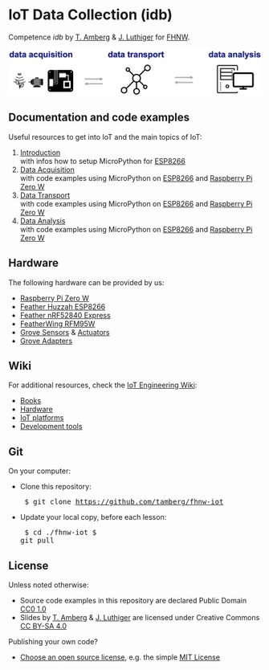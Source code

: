 # IoT Data Collection (idb)
Competence *idb* by [T. Amberg](https://twitter.com/tamberg) & [J. Luthiger](https://www.fhnw.ch/en/people/juerg-luthiger) for [FHNW](https://www.fhnw.ch/).


<img src="introduction/iot-big-picture.jpeg">

## Documentation and code examples
Useful resources to get into IoT and the main topics of IoT:

1. [Introduction](introduction/README.md)  
   with infos how to setup MicroPython for [ESP8266](https://github.com/tamberg/fhnw-iot/wiki/Feather-Huzzah-ESP8266)
2. [Data Acquisition](data-acquisition/README.md)  
    with code examples using MicroPython on [ESP8266](https://github.com/tamberg/fhnw-iot/wiki/Feather-Huzzah-ESP8266) and [Raspberry Pi Zero W](https://github.com/tamberg/fhnw-iot/wiki/Raspberry-Pi-Zero-W)
2. [Data Transport](data-transaport/README.md)  
    with code examples using MicroPython on [ESP8266](https://github.com/tamberg/fhnw-iot/wiki/Feather-Huzzah-ESP8266) and [Raspberry Pi Zero W](https://github.com/tamberg/fhnw-iot/wiki/Raspberry-Pi-Zero-W)
2. [Data Analysis](data-analysis/README.md)  
    with code examples using MicroPython on [ESP8266](https://github.com/tamberg/fhnw-iot/wiki/Feather-Huzzah-ESP8266) and [Raspberry Pi Zero W](https://github.com/tamberg/fhnw-iot/wiki/Raspberry-Pi-Zero-W)

## Hardware
The following hardware can be provided by us:

* [Raspberry Pi Zero W](https://github.com/tamberg/fhnw-iot/wiki/Raspberry-Pi-Zero-W)
* [Feather Huzzah ESP8266](https://github.com/tamberg/fhnw-iot/wiki/Feather-Huzzah-ESP8266)
* [Feather nRF52840 Express](https://github.com/tamberg/fhnw-iot/wiki/Feather-nRF52840-Express)
* [FeatherWing RFM95W](https://github.com/tamberg/fhnw-iot/wiki/FeatherWing-RFM95W)
* [Grove Sensors](https://github.com/tamberg/fhnw-iot/wiki/Grove-Sensors) & [Actuators](https://github.com/tamberg/fhnw-iot/wiki/Grove-Actuators)
* [Grove Adapters](https://github.com/tamberg/fhnw-iot/wiki/Grove-Adapters)


## Wiki
For additional resources, check the [IoT Engineering Wiki](https://github.com/tamberg/fhnw-iot/wiki):

* [Books](https://github.com/tamberg/fhnw-iot/wiki/IoT-Books)
* [Hardware](https://github.com/tamberg/fhnw-iot/wiki#hardware)
* [IoT platforms](https://github.com/tamberg/fhnw-iot/wiki#iot-platforms)
* [Development tools](https://github.com/tamberg/fhnw-iot/wiki#development-tools)

## Git
On your computer:

* Clone this repository:<pre>
    $ git clone https://github.com/tamberg/fhnw-iot</pre>
* Update your local copy, before each lesson:<pre>
    $ cd ./fhnw-iot
    $ git pull</pre>

## License

Unless noted otherwise:

* Source code examples in this repository are declared Public Domain [CC0 1.0](https://creativecommons.org/publicdomain/zero/1.0/)
* Slides by [T. Amberg](https://twitter.com/tamberg) & [J. Luthiger](https://www.fhnw.ch/en/people/juerg-luthiger) are licensed under Creative Commons [CC BY-SA 4.0](https://creativecommons.org/licenses/by-sa/4.0/)

Publishing your own code?

* [Choose an open source license](https://choosealicense.com/), e.g. the simple [MIT License](https://choosealicense.com/licenses/mit/)
